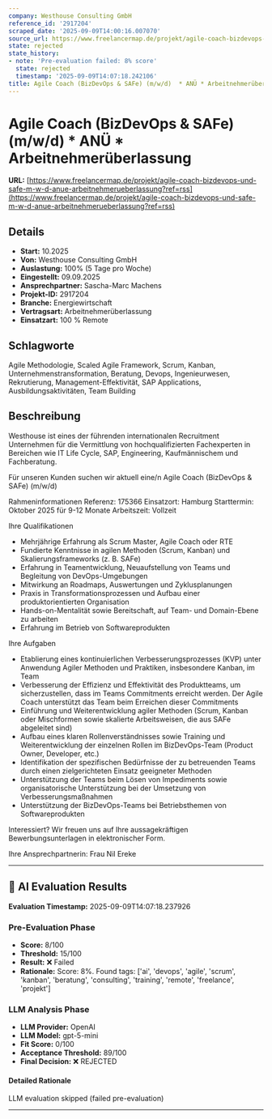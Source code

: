 ```yaml
---
company: Westhouse Consulting GmbH
reference_id: '2917204'
scraped_date: '2025-09-09T14:00:16.007070'
source_url: https://www.freelancermap.de/projekt/agile-coach-bizdevops-und-safe-m-w-d-anue-arbeitnehmerueberlassung?ref=rss
state: rejected
state_history:
- note: 'Pre-evaluation failed: 8% score'
  state: rejected
  timestamp: '2025-09-09T14:07:18.242106'
title: Agile Coach (BizDevOps & SAFe) (m/w/d)  * ANÜ * Arbeitnehmerüberlassung
---
```



# Agile Coach (BizDevOps & SAFe) (m/w/d)  * ANÜ * Arbeitnehmerüberlassung
**URL:** [https://www.freelancermap.de/projekt/agile-coach-bizdevops-und-safe-m-w-d-anue-arbeitnehmerueberlassung?ref=rss](https://www.freelancermap.de/projekt/agile-coach-bizdevops-und-safe-m-w-d-anue-arbeitnehmerueberlassung?ref=rss)
## Details
- **Start:** 10.2025
- **Von:** Westhouse Consulting GmbH
- **Auslastung:** 100% (5 Tage pro Woche)
- **Eingestellt:** 09.09.2025
- **Ansprechpartner:** Sascha-Marc Machens
- **Projekt-ID:** 2917204
- **Branche:** Energiewirtschaft
- **Vertragsart:** Arbeitnehmerüberlassung
- **Einsatzart:** 100
                                                % Remote

## Schlagworte
Agile Methodologie, Scaled Agile Framework, Scrum, Kanban, Unternehmenstransformation, Beratung, Devops, Ingenieurwesen, Rekrutierung, Management-Effektivität, SAP Applications, Ausbildungsaktivitäten, Team Building

## Beschreibung
Westhouse ist eines der führenden internationalen Recruitment Unternehmen für die Vermittlung von hochqualifizierten Fachexperten in Bereichen wie IT Life Cycle, SAP, Engineering, Kaufmännischem und Fachberatung.

Für unseren Kunden suchen wir aktuell eine/n Agile Coach (BizDevOps & SAFe) (m/w/d)

Rahmeninformationen
Referenz: 175366
Einsatzort: Hamburg
Starttermin: Oktober 2025 für 9-12 Monate
Arbeitszeit: Vollzeit

Ihre Qualifikationen
* Mehrjährige Erfahrung als Scrum Master, Agile Coach oder RTE
* Fundierte Kenntnisse in agilen Methoden (Scrum, Kanban) und Skalierungsframeworks (z. B. SAFe)
* Erfahrung in Teamentwicklung, Neuaufstellung von Teams und Begleitung von DevOps-Umgebungen
* Mitwirkung an Roadmaps, Auswertungen und Zyklusplanungen
* Praxis in Transformationsprozessen und Aufbau einer produktorientierten Organisation
* Hands-on-Mentalität sowie Bereitschaft, auf Team- und Domain-Ebene zu arbeiten
* Erfahrung im Betrieb von Softwareprodukten

Ihre Aufgaben
* Etablierung eines kontinuierlichen Verbesserungsprozesses (KVP) unter Anwendung Agiler Methoden und Praktiken, insbesondere Kanban, im Team
* Verbesserung der Effizienz und Effektivität des Produktteams, um sicherzustellen, dass im Teams Commitments erreicht werden. Der Agile Coach unterstützt das Team beim Erreichen dieser Commitments
* Einführung und Weiterentwicklung agiler Methoden (Scrum, Kanban oder Mischformen sowie skalierte Arbeitsweisen, die aus SAFe abgeleitet sind)
* Aufbau eines klaren Rollenverständnisses sowie Training und Weiterentwicklung der einzelnen Rollen im BizDevOps-Team (Product Owner, Developer, etc.)
* Identifikation der spezifischen Bedürfnisse der zu betreuenden Teams durch einen zielgerichteten Einsatz geeigneter Methoden
* Unterstützung der Teams beim Lösen von Impediments sowie organisatorische Unterstützung bei der Umsetzung von Verbesserungsmaßnahmen
* Unterstützung der BizDevOps-Teams bei Betriebsthemen von Softwareprodukten

Interessiert?
Wir freuen uns auf Ihre aussagekräftigen Bewerbungsunterlagen in elektronischer Form.

Ihre Ansprechpartnerin:
Frau Nil Ereke

---

## 🤖 AI Evaluation Results

**Evaluation Timestamp:** 2025-09-09T14:07:18.237926

### Pre-Evaluation Phase
- **Score:** 8/100
- **Threshold:** 15/100
- **Result:** ❌ Failed
- **Rationale:** Score: 8%. Found tags: ['ai', 'devops', 'agile', 'scrum', 'kanban', 'beratung', 'consulting', 'training', 'remote', 'freelance', 'projekt']

### LLM Analysis Phase
- **LLM Provider:** OpenAI
- **LLM Model:** gpt-5-mini
- **Fit Score:** 0/100
- **Acceptance Threshold:** 89/100
- **Final Decision:** ❌ REJECTED

#### Detailed Rationale
LLM evaluation skipped (failed pre-evaluation)

---
